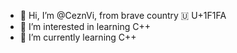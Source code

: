 - 👋 Hi, I’m @CeznVi, from brave country 🇺 U+1F1FA
- 👀 I’m interested in learning C++
- 🌱 I’m currently learning C++

<!---
CeznVi/CeznVi is a ✨ special ✨ repository because its `README.md` (this file) appears on your GitHub profile.
You can click the Preview link to take a look at your changes.
--->
